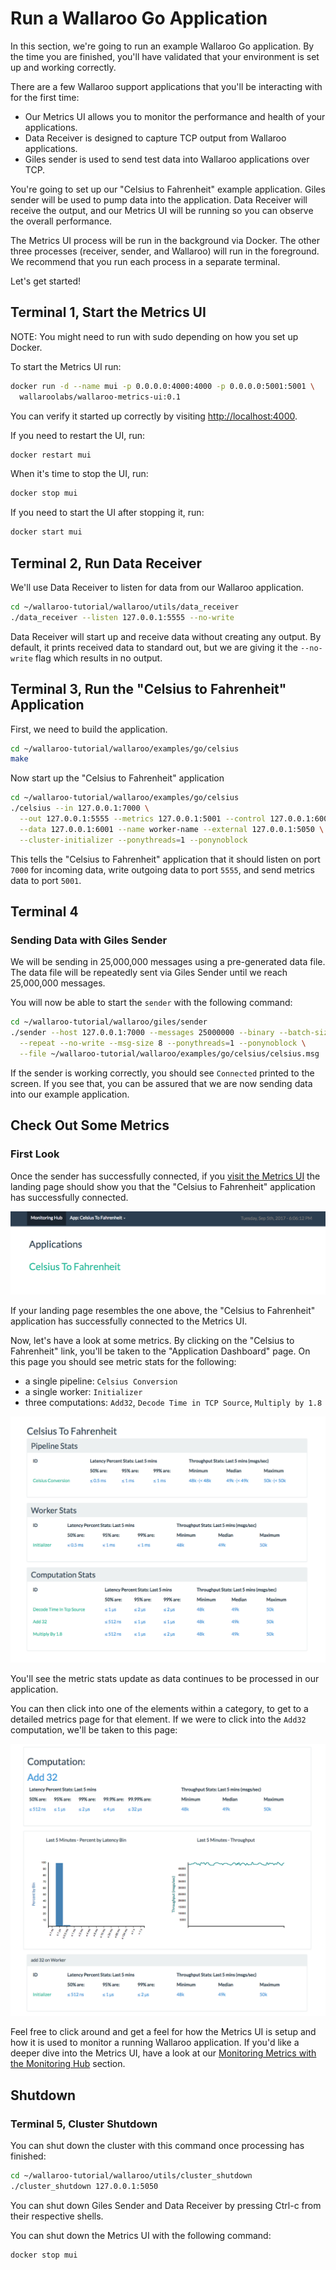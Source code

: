 # Run a Wallaroo Go Application

In this section, we're going to run an example Wallaroo Go application. By the time you are finished, you'll have validated that your environment is set up and working correctly.

There are a few Wallaroo support applications that you'll be interacting with for the first time:

- Our Metrics UI allows you to monitor the performance and health of your applications.
- Data Receiver is designed to capture TCP output from Wallaroo applications.
- Giles sender is used to send test data into Wallaroo applications over TCP.

You're going to set up our "Celsius to Fahrenheit" example application. Giles sender will be used to pump data into the application. Data Receiver will receive the output, and our Metrics UI will be running so you can observe the overall performance.

The Metrics UI process will be run in the background via Docker.  The other three processes (receiver, sender, and Wallaroo) will run in the foreground.  We recommend that you run each process in a separate terminal.

Let's get started!

## Terminal 1, Start the Metrics UI

NOTE: You might need to run with sudo depending on how you set up Docker.

To start the Metrics UI run:

```bash
docker run -d --name mui -p 0.0.0.0:4000:4000 -p 0.0.0.0:5001:5001 \
  wallaroolabs/wallaroo-metrics-ui:0.1
```

You can verify it started up correctly by visiting [http://localhost:4000](http://localhost:4000).

If you need to restart the UI, run:

```bash
docker restart mui
```

When it's time to stop the UI, run:

```bash
docker stop mui
```

If you need to start the UI after stopping it, run:

```bash
docker start mui
```

## Terminal 2, Run Data Receiver

We'll use Data Receiver to listen for data from our Wallaroo application.

```bash
cd ~/wallaroo-tutorial/wallaroo/utils/data_receiver
./data_receiver --listen 127.0.0.1:5555 --no-write
```

Data Receiver will start up and receive data without creating any output. By default, it prints received data to standard out, but we are giving it the `--no-write` flag which results in no output.

## Terminal 3, Run the "Celsius to Fahrenheit" Application

First, we need to build the application.

```bash
cd ~/wallaroo-tutorial/wallaroo/examples/go/celsius
make
```

Now start up the "Celsius to Fahrenheit" application

```bash
cd ~/wallaroo-tutorial/wallaroo/examples/go/celsius
./celsius --in 127.0.0.1:7000 \
  --out 127.0.0.1:5555 --metrics 127.0.0.1:5001 --control 127.0.0.1:6000 \
  --data 127.0.0.1:6001 --name worker-name --external 127.0.0.1:5050 \
  --cluster-initializer --ponythreads=1 --ponynoblock
```

This tells the "Celsius to Fahrenheit" application that it should listen on port `7000` for incoming data, write outgoing data to port `5555`, and send metrics data to port `5001`.

## Terminal 4

### Sending Data with Giles Sender

We will be sending in 25,000,000 messages using a pre-generated data file. The data file will be repeatedly sent via Giles Sender until we reach 25,000,000 messages.

You will now be able to start the `sender` with the following command:

```bash
cd ~/wallaroo-tutorial/wallaroo/giles/sender
./sender --host 127.0.0.1:7000 --messages 25000000 --binary --batch-size 300 \
  --repeat --no-write --msg-size 8 --ponythreads=1 --ponynoblock \
  --file ~/wallaroo-tutorial/wallaroo/examples/go/celsius/celsius.msg
```

If the sender is working correctly, you should see `Connected` printed to the screen. If you see that, you can be assured that we are now sending data into our example application.

## Check Out Some Metrics

### First Look

Once the sender has successfully connected, if you [visit the Metrics UI](http://localhost:4000) the landing page should show you that the "Celsius to Fahrenheit" application has successfully connected.

![Landing Page](/book/metrics/images/landing-page.png)

If your landing page resembles the one above, the "Celsius to Fahrenheit" application has successfully connected to the Metrics UI.

Now, let's have a look at some metrics. By clicking on the "Celsius to Fahrenheit" link, you'll be taken to the "Application Dashboard" page. On this page you should see metric stats for the following:

- a single pipeline: `Celsius Conversion`
- a single worker: `Initializer`
- three computations: `Add32`, `Decode Time in TCP Source`, `Multiply by 1.8`

![Application Dashboard Page](/book/metrics/images/application-dashboard-page.png)

You'll see the metric stats update as data continues to be processed in our application.

You can then click into one of the elements within a category, to get to a detailed metrics page for that element. If we were to click into the `Add32` computation, we'll be taken to this page:

![Computation Detailed Metrics page](/book/metrics/images/computation-detailed-metrics-page.png)

Feel free to click around and get a feel for how the Metrics UI is setup and how it is used to monitor a running Wallaroo application. If you'd like a deeper dive into the Metrics UI, have a look at our [Monitoring Metrics with the Monitoring Hub](/book/metrics/metrics-ui.md) section.

## Shutdown

### Terminal 5, Cluster Shutdown

You can shut down the cluster with this command once processing has finished:

```bash
cd ~/wallaroo-tutorial/wallaroo/utils/cluster_shutdown
./cluster_shutdown 127.0.0.1:5050
```

You can shut down Giles Sender and Data Receiver by pressing Ctrl-c from their respective shells.

You can shut down the Metrics UI with the following command:

```bash
docker stop mui
```

